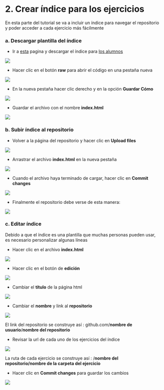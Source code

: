 # 2. Crear índice para los ejercicios

En esta parte del tutorial se va a incluir un índice para navegar el repositorio y poder acceder a cada ejercicio más fácilmente

### **a. Descargar plantilla del índice**

* Ir a [esta](https://github.com/disenoMediosInteractivos/Tutoriales/tree/master/indices) pagina y descargar el índice para [los alumnos](https://github.com/disenoMediosInteractivos/Tutoriales/blob/master/indices/indice_alumnos.html)

![](../.gitbook/assets/indice-77.png)

* Hacer clic en el botón **raw** para abrir el código en una pestaña nueva

![](../.gitbook/assets/indice-78.png)

* En la nueva pestaña hacer clic derecho y en la opción **Guardar Cómo**

![](../.gitbook/assets/indice-79.png)

* Guardar el archivo con el nombre **index.html**

![](../.gitbook/assets/indice-76.png)



### b. Subir índice al repositorio

* Volver a la página del repositorio y hacer clic en **Upload files**

![](../.gitbook/assets/indice-80.png)

* Arrastrar el archivo **index.html** en la nueva pestaña

![](../.gitbook/assets/indice-81.png)

* Cuando el archivo haya terminado de cargar, hacer clic en **Commit changes**

![](../.gitbook/assets/indice-82.png)

* Finalmente el repositorio debe verse de esta manera:

![](../.gitbook/assets/indice-83.png)

### c. Editar índice

Debido a que el índice es una plantilla que muchas personas pueden usar, es necesario personalizar algunas líneas

* Hacer clic en el archivo **index.html**

![](../.gitbook/assets/indice-83%20%281%29.png)

* Hacer clic en el botón de **edición**

![](../.gitbook/assets/indice-88.png)

* Cambiar el **título** de la página html

![](../.gitbook/assets/indice-89.png)

* Cambiar el **nombre** y link al **repositorio**

![](../.gitbook/assets/indice-86.png)

El link del repositorio se construye así : github.com/**nombre de usuario**/**nombre del repositorio**

* Revisar la url de cada uno de los ejercicios del índice

![](../.gitbook/assets/indice-92.png)

La ruta de cada ejercicio se construye así : /**nombre del repositorio/nombre de la carpeta del ejercicio**

* Hacer clic en **Commit changes** para guardar los cambios

![](../.gitbook/assets/indice-84.png)

